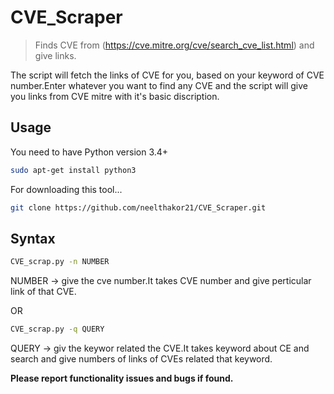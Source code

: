 # CVE_Scraper

> Finds CVE from (https://cve.mitre.org/cve/search_cve_list.html) and give links.

The script will fetch the links of CVE for you, based on your keyword of CVE number.Enter whatever you want to find any CVE and the script will give you links from CVE mitre with it's basic discription.

## Usage

You need to have Python version 3.4+

```bash
sudo apt-get install python3
```

For downloading this tool...

```bash
git clone https://github.com/neelthakor21/CVE_Scraper.git
```

## Syntax

```bash
CVE_scrap.py -n NUMBER
```
NUMBER -> give the cve number.It takes CVE number and give perticular link of that CVE.

OR

```bash
CVE_scrap.py -q QUERY
```
QUERY -> giv the keywor related the CVE.It takes keyword about CE and search and give numbers of links of CVEs related that keyword.

**Please report functionality issues and bugs if found.**
